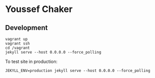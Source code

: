 # Youssef Chaker

## Development

```
vagrant up
vagrant ssh
cd /vagrant
jekyll serve --host 0.0.0.0 --force_polling
```

To test site in production:

```
JEKYLL_ENV=production jekyll serve --host 0.0.0.0 --force_polling
```

